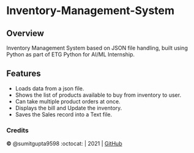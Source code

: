 # Inventory-Management-System
## Overview
Inventory Management System based on JSON file handling, built using Python as part of ETG Python for AI/ML Internship.


## Features

* Loads data from a json file. 
* Shows the list of products available to buy from inventory to user. 
* Can take multiple product orders at once. 
* Displays the bill and Update the inventory. 
* Saves the Sales record into a Text file. 

 ### Credits
**©** @sumitgupta9598 :octocat: | 2021 | [GitHub](https://github.com/sumitgupta9598/)


